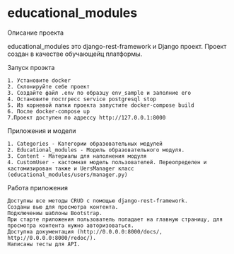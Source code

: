 # educational_modules


Описание проекта

educational_modules это django-rest-framework и Django проект. Проект создан в качестве обучающейц платформы.

Запуск проэкта

    1. Установите docker
    2. Склонируйте себе проект 
    3. Cоздайте файл .env по образцу env_sample и заполние его
    4. Остановите постгресс service postgresql stop
    5. Из корневой папки проекта запустите docker-compose build
    6. После docker-compose up
    7.Проект доступен по адрессу http://127.0.0.1:8000



Приложения и модели

    1. Categories - Категории образовательных модулей
    2. Educational_modules - Модель образовательного модуля.
    3. Content - Материалы для наполнения модуля
    4. CustomUser - кастомная модель пользователей. Переопределен и кастомизирован также и UersManager класс (educational_modules/users/manager.py)


Работа приложения

    Доступны все методы CRUD с помощью django-rest-framework.
    Созданы вью для просмотра контента.
    Подключениы шаблоны Bootstrap.
    При старте приложения пользователь попадает на главную страницу, для просмотра контента нужно авторизоваться.
    Доступна документация (http://0.0.0.0:8000/docs/, http://0.0.0.0:8000/redoc/).
    Написаны тесты для API.
